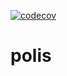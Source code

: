 [![codecov](https://codecov.io/gh/rodrigobastosv/polis/branch/master/graph/badge.svg?token=LP0ITkj2H0)](https://codecov.io/gh/rodrigobastosv/polis)

# polis
